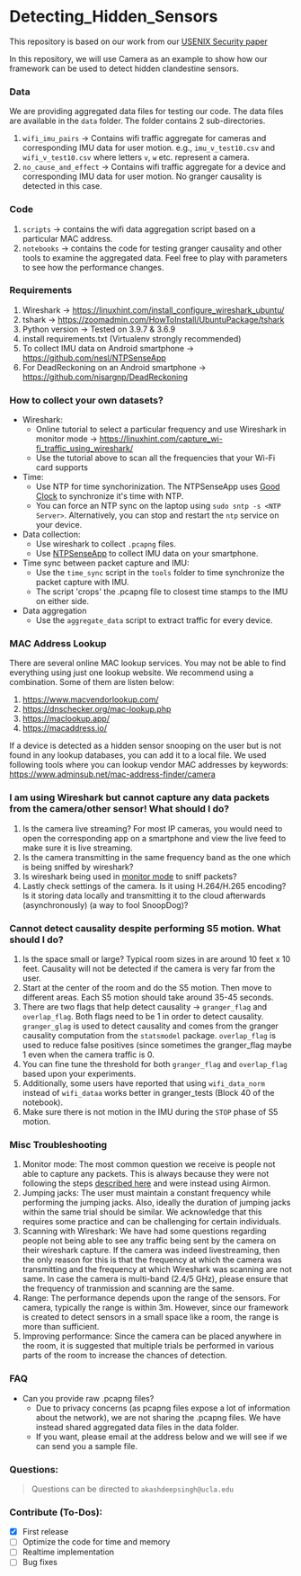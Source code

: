 # Detecting_Hidden_Sensors

This repository is based on our work from our [USENIX Security paper](https://www.usenix.org/conference/usenixsecurity21/presentation/singh)

In this repository, we will use Camera as an example to show how our framework can be used to detect hidden clandestine sensors.

### Data

We are providing aggregated data files for testing our code. The data files are available in the `data` folder. The folder contains 2 sub-directories.
1. `wifi_imu_pairs` -> Contains wifi traffic aggregate for cameras and corresponding IMU data for user motion. e.g., `imu_v_test10.csv` and `wifi_v_test10.csv` where letters `v`, `w` etc. represent a camera.
3. `no_cause_and_effect` -> Contains wifi traffic aggregate for a device and corresponding IMU data for user motion. No granger causality is detected in this case.

### Code
1. `scripts` -> contains the wifi data aggregation script based on a particular MAC address.
2. `notebooks` -> contains the code for testing granger causality and other tools to examine the aggregated data. Feel free to play with parameters to see how the performance changes.


### Requirements

1. Wireshark -> https://linuxhint.com/install_configure_wireshark_ubuntu/
2. tshark -> https://zoomadmin.com/HowToInstall/UbuntuPackage/tshark
3. Python version -> Tested on 3.9.7 & 3.6.9
4. install requirements.txt (Virtualenv strongly recommended)
5. To collect IMU data on Android smartphone -> https://github.com/nesl/NTPSenseApp
6. For DeadReckoning on an Android smartphone -> https://github.com/nisargnp/DeadReckoning

### How to collect your own datasets?

* Wireshark:
  * Online tutorial to select a particular frequency and use Wireshark in monitor mode -> https://linuxhint.com/capture_wi-fi_traffic_using_wireshark/
  * Use the tutorial above to scan all the frequencies that your Wi-Fi card supports
* Time:
  * Use NTP for time synchorinization. The NTPSenseApp uses [Good Clock](https://github.com/nesl/GoodClock) to synchronize it's time with NTP.
  * You can force an NTP sync on the laptop using `sudo sntp -s <NTP Server>`. Alternatively, you can stop and restart the `ntp` service on your device.
* Data collection: 
  * Use wireshark to collect `.pcapng` files.
  * Use [NTPSenseApp](https://github.com/nesl/NTPSenseApp) to collect IMU data on your smartphone.
* Time sync between packet capture and IMU:
  * Use the `time_sync` script in the `tools` folder to time synchronize the packet capture with IMU.
  * The script 'crops' the .pcapng file to closest time stamps to the IMU on either side.
* Data aggregation
  * Use the `aggregate_data` script to extract traffic for every device.

### MAC Address Lookup

There are several online MAC lookup services. You may not be able to find everything using just one lookup website. We recommend using a combination. Some of them are listen below:
1. https://www.macvendorlookup.com/
2. https://dnschecker.org/mac-lookup.php
3. https://maclookup.app/
4. https://macaddress.io/

If a device is detected as a hidden sensor snooping on the user but is not found in any lookup databases, you can add it to a local file. We used following tools where you can lookup vendor MAC addresses by keywords: https://www.adminsub.net/mac-address-finder/camera


### I am using Wireshark but cannot capture any data packets from the camera/other sensor! What should I do?

1. Is the camera live streaming? For most IP cameras, you would need to open the corresponding app on a smartphone and view the live feed to make sure it is live streaming.
2. Is the camera transmitting in the same frequency band as the one which is being sniffed by wireshark?
3. Is wireshark being used in [monitor mode](https://github.com/nesl/Detecting_Hidden_Sensors/#how-to-collect-your-own-datasets) to sniff packets? 
4. Lastly check settings of the camera. Is it using H.264/H.265 encoding? Is it storing data locally and transmitting it to the cloud afterwards (asynchronously) (a way to fool SnoopDog)?

### Cannot detect causality despite performing S5 motion. What should I do?

1. Is the space small or large? Typical room sizes in are around 10 feet x 10 feet. Causality will not be detected if the camera is very far from the user.
2. Start at the center of the room and do the S5 motion. Then move to different areas. Each S5 motion should take around 35-45 seconds.
3. There are two flags that help detect causality -> `granger_flag` and `overlap_flag`. Both flags need to be 1 in order to detect causality. `granger_glag` is used to detect causality and comes from the granger causality computation from the `statsmodel` package. `overlap_flag` is used to reduce false positives (since sometimes the granger_flag maybe 1 even when the camera traffic is 0.
4. You can fine tune the threshold for both `granger_flag` and `overlap_flag` based upon your experiments.
5. Additionally, some users have reported that using `wifi_data_norm` instead of `wifi_dataa` works better in granger_tests (Block 40 of the notebook).
6. Make sure there is not motion in the IMU during the `STOP` phase of S5 motion.

### Misc Troubleshooting

1. Monitor mode: The most common question we receive is people not able to capture any packets. This is always because they were not following the steps [described here](https://github.com/nesl/Detecting_Hidden_Sensors/#how-to-collect-your-own-datasets) and were instead using Airmon.
2. Jumping jacks: The user must maintain a constant frequency while performing the jumping jacks. Also, ideally the duration of jumping jacks within the same trial should be similar. We acknowledge that this requires some practice and can be challenging for certain individuals.
3. Scanning with Wireshark: We have had some questions regarding people not being able to see any traffic being sent by the camera on their wireshark capture. If the camera was indeed livestreaming, then the only reason for this is that the frequency at which the camera was transmitting and the frequency at which Wireshark was scanning are not same. In case the camera is multi-band (2.4/5 GHz), please ensure that the frequency of tranmission and scanning are the same.
4. Range: The performance depends upon the range of the sensors. For camera, typically the range is within 3m. However, since our framework is created to detect sensors in a small space like a room, the range is more than sufficient. 
5. Improving performance: Since the camera can be placed anywhere in the room, it is suggested that multiple trials be performed in various parts of the room to increase the chances of detection.

### FAQ

* Can you provide raw .pcapng files?
  * Due to privacy concerns (as pcapng files expose a lot of information about the network), we are not sharing the .pcapng files. We have instead shared aggregated data files in the data folder.
  * If you want, please email at the address below and we will see if we can send you a sample file.

### Questions:

> Questions can be directed to `akashdeepsingh@ucla.edu`

### Contribute (To-Dos):

- [x] First release
- [ ] Optimize the code for time and memory
- [ ] Realtime implementation
- [ ] Bug fixes
